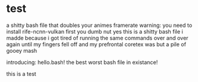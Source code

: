 # test
a shitty bash file that doubles your animes framerate
warning: you need to install rife-ncnn-vulkan first you dumb nut
yes this is a shitty bash file i madde because i got tired of running the same commands over and over again until my fingers fell off and my prefrontal coretex was 
but a pile of gooey mash

introducing: hello.bash! the best worst bash file in existance!

this is a test
